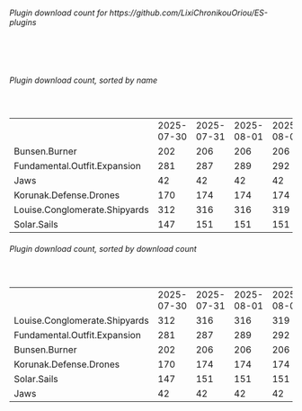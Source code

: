 <h6>Plugin download count for https://github.com/LixiChronikouOriou/ES-plugins</h6><br>
<br>
<h6>Plugin download count, sorted by name</h6><sub><sup><br>
<table>
	<tr>
		<td></td>
		<td>2025-07-30</td>
		<td>2025-07-31</td>
		<td>2025-08-01</td>
		<td>2025-08-02</td>
		<td>2025-08-03</td>
		<td>2025-08-04</td>
		<td>2025-08-05</td>
		<td>today +</td>
	</tr>
	<tr>
		<td>Bunsen.Burner</td>
		<td>202</td>
		<td>206</td>
		<td>206</td>
		<td>206</td>
		<td>206</td>
		<td>206</td>
		<td>207</td>
		<td>+ 1</td>
	</tr>
	<tr>
		<td>Fundamental.Outfit.Expansion</td>
		<td>281</td>
		<td>287</td>
		<td>289</td>
		<td>292</td>
		<td>295</td>
		<td>295</td>
		<td>296</td>
		<td>+ 1</td>
	</tr>
	<tr>
		<td>Jaws</td>
		<td>42</td>
		<td>42</td>
		<td>42</td>
		<td>42</td>
		<td>44</td>
		<td>44</td>
		<td>44</td>
		<td></td>
	</tr>
	<tr>
		<td>Korunak.Defense.Drones</td>
		<td>170</td>
		<td>174</td>
		<td>174</td>
		<td>174</td>
		<td>174</td>
		<td>174</td>
		<td>175</td>
		<td>+ 1</td>
	</tr>
	<tr>
		<td>Louise.Conglomerate.Shipyards</td>
		<td>312</td>
		<td>316</td>
		<td>316</td>
		<td>319</td>
		<td>319</td>
		<td>319</td>
		<td>320</td>
		<td>+ 1</td>
	</tr>
	<tr>
		<td>Solar.Sails</td>
		<td>147</td>
		<td>151</td>
		<td>151</td>
		<td>151</td>
		<td>153</td>
		<td>153</td>
		<td>154</td>
		<td>+ 1</td>
	</tr>
</table>
</sub></sup>
<h6>Plugin download count, sorted by download count</h6><sub><sup><br>
<table>
	<tr>
		<td></td>
		<td>2025-07-30</td>
		<td>2025-07-31</td>
		<td>2025-08-01</td>
		<td>2025-08-02</td>
		<td>2025-08-03</td>
		<td>2025-08-04</td>
		<td>2025-08-05</td>
		<td>today +</td>
	</tr>
	<tr>
		<td>Louise.Conglomerate.Shipyards</td>
		<td>312</td>
		<td>316</td>
		<td>316</td>
		<td>319</td>
		<td>319</td>
		<td>319</td>
		<td>320</td>
		<td>+ 1</td>
	</tr>
	<tr>
		<td>Fundamental.Outfit.Expansion</td>
		<td>281</td>
		<td>287</td>
		<td>289</td>
		<td>292</td>
		<td>295</td>
		<td>295</td>
		<td>296</td>
		<td>+ 1</td>
	</tr>
	<tr>
		<td>Bunsen.Burner</td>
		<td>202</td>
		<td>206</td>
		<td>206</td>
		<td>206</td>
		<td>206</td>
		<td>206</td>
		<td>207</td>
		<td>+ 1</td>
	</tr>
	<tr>
		<td>Korunak.Defense.Drones</td>
		<td>170</td>
		<td>174</td>
		<td>174</td>
		<td>174</td>
		<td>174</td>
		<td>174</td>
		<td>175</td>
		<td>+ 1</td>
	</tr>
	<tr>
		<td>Solar.Sails</td>
		<td>147</td>
		<td>151</td>
		<td>151</td>
		<td>151</td>
		<td>153</td>
		<td>153</td>
		<td>154</td>
		<td>+ 1</td>
	</tr>
	<tr>
		<td>Jaws</td>
		<td>42</td>
		<td>42</td>
		<td>42</td>
		<td>42</td>
		<td>44</td>
		<td>44</td>
		<td>44</td>
		<td></td>
	</tr>
</table>
</sub></sup>
